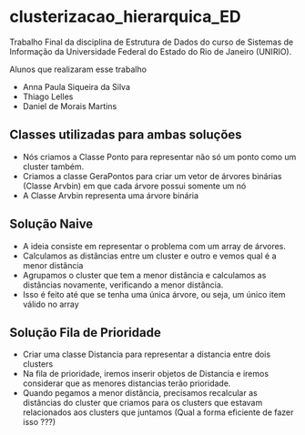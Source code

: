 # clusterizacao_hierarquica_ED

Trabalho Final da disciplina de Estrutura de Dados do curso de Sistemas de Informação da Universidade Federal do Estado do Rio de Janeiro (UNIRIO).

Alunos que realizaram esse trabalho
- Anna Paula Siqueira da Silva
- Thiago Lelles
- Daniel de Morais Martins

## Classes utilizadas para ambas soluções
- Nós criamos a Classe Ponto para representar não só um ponto como um cluster também.
- Criamos a classe GeraPontos para criar um vetor de árvores binárias (Classe Arvbin) em que cada árvore possui somente um nó
- A Classe Arvbin representa uma árvore binária

## Solução Naive
- A ideia consiste em representar o problema com um array de árvores.
- Calculamos as distâncias entre um cluster e outro e vemos qual é a menor distância
- Agrupamos o cluster que tem a menor distância e calculamos as distâncias novamente, verificando a menor distância.
- Isso é feito até que se tenha uma única árvore, ou seja, um único item válido no array

## Solução Fila de Prioridade
- Criar uma classe Distancia para representar a distancia entre dois clusters
- Na fila de prioridade, iremos inserir objetos de Distancia e iremos considerar que as menores distancias terão prioridade.
- Quando pegamos a menor distância, precisamos recalcular as distâncias do cluster que criamos para os clusters que estavam relacionados aos clusters que juntamos (Qual a forma eficiente de fazer isso ???)